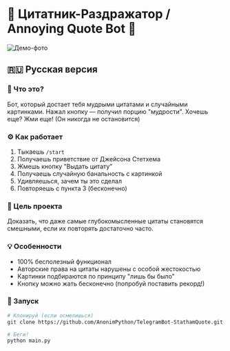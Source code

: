 # 🤖 Цитатник-Раздражатор / Annoying Quote Bot 🤖

![Демо-фото](https://img.championat.com/s/732x488/news/big/y/q/dzhejson-stethem_15160383362036838957.jpg)

## 🇷🇺 Русская версия

### 🤔 Что это?

Бот, который достает тебя мудрыми цитатами и случайными картинками. Нажал кнопку — получил порцию "мудрости". Хочешь еще? Жми еще! (Он никогда не остановится)

### ⚙️ Как работает

1. Тыкаешь `/start`
2. Получаешь приветствие от Джейсона Стетхема
3. Жмешь кнопку "Выдать цитату"
4. Получаешь случайную банальность с картинкой
5. Удивляешься, зачем ты это сделал
6. Повторяешь с пункта 3 (бесконечно)

### 🎯 Цель проекта

Доказать, что даже самые глубокомысленные цитаты становятся смешными, если их повторять достаточно часто.

### 💡 Особенности

- 100% бесполезный функционал
- Авторские права на цитаты нарушены с особой жестокостью
- Картинки подбираются по принципу "лишь бы было"
- Кнопку можно жать бесконечно (попробуй поставить рекорд!)

### 🚀 Запуск

```bash
# Клонируй (если осмелишься)
git clone https://github.com/AnonimPython/TelegramBot-StathamQuote.git

# Беги!
python main.py
```
